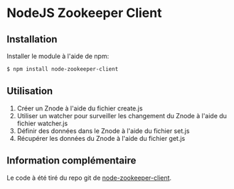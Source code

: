 # NodeJS Zookeeper Client

## Installation

Installer le module à l'aide de npm:
```bash
$ npm install node-zookeeper-client
```


## Utilisation
1. Créer un Znode à l'aide du fichier create.js
2. Utiliser un watcher pour surveiller les changement du Znode à l'aide du fichier watcher.js
3. Définir des données dans le Znode à l'aide du fichier set.js
4. Récupérer les données du Znode à l'aide du fichier get.js

## Information complémentaire
Le code à été tiré du repo git de [node-zookeeper-client](https://github.com/alexguan/node-zookeeper-client/).
